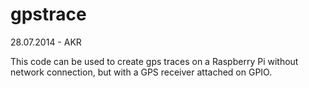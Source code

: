 gpstrace
========

28.07.2014 - AKR

This code can be used to create gps traces on a Raspberry Pi without network connection, but with a GPS receiver attached on GPIO.

